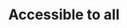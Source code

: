 ---
layout: path
pathName: accessible
title: Accessible to all
description: Build a site that works for all of your users.
overview: |
    All users should be able to access your content. In this section you'll
    learn how to provide a robust experience to your users that accounts for
    their context and any situational, temporary, or permanent impairments.
topics:
  - title: Understand the diverse needs of users
    guides: ["what-is-accessibility"]
  - title: Make your site keyboard accessible
    guides: ["style-focus", "control-focus-with-tabindex"]
---